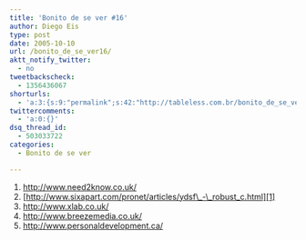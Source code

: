 ```yaml
---
title: 'Bonito de se ver #16'
author: Diego Eis
type: post
date: 2005-10-10
url: /bonito_de_se_ver16/
aktt_notify_twitter:
  - no
tweetbackscheck:
  - 1356436067
shorturls:
  - 'a:3:{s:9:"permalink";s:42:"http://tableless.com.br/bonito_de_se_ver16";s:7:"tinyurl";s:26:"http://tinyurl.com/3mnzlxm";s:4:"isgd";s:19:"http://is.gd/iLnMuk";}'
twittercomments:
  - 'a:0:{}'
dsq_thread_id:
  - 503033722
categories:
  - Bonito de se ver

---
```

  1. <http://www.need2know.co.uk/>
  2. [http://www.sixapart.com/pronet/articles/ydsf\_-\_robust_c.html][1]
  3. <http://www.xlab.co.uk/>
  4. <http://www.breezemedia.co.uk/>
  5. <http://www.personaldevelopment.ca/>

 [1]: http://www.sixapart.com/pronet/articles/ydsf_-_robust_c.html